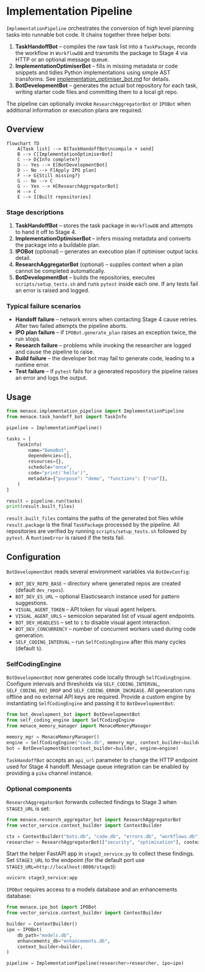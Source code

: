 # Implementation Pipeline

`ImplementationPipeline` orchestrates the conversion of high level planning tasks into runnable bot code. It chains together three helper bots:

1. **TaskHandoffBot** – compiles the raw task list into a `TaskPackage`, records the workflow in `WorkflowDB` and transmits the package to Stage 4 via HTTP or an optional message queue.
2. **ImplementationOptimiserBot** – fills in missing metadata or code snippets and tidies Python implementations using simple AST transforms. See [implementation_optimiser_bot.md](implementation_optimiser_bot.md) for details.
3. **BotDevelopmentBot** – generates the actual bot repository for each task, writing starter code files and committing them to a local git repo.

The pipeline can optionally invoke `ResearchAggregatorBot` or `IPOBot` when additional information or execution plans are required.

## Overview

```mermaid
flowchart TD
    A[Task list] --> B[TaskHandoffBot\ncompile + send]
    B --> C[ImplementationOptimiserBot]
    C --> D{Info complete?}
    D -- Yes --> E[BotDevelopmentBot]
    D -- No --> F[Apply IPO plan]
    F --> G{Still missing?}
    G -- No --> C
    G -- Yes --> H[ResearchAggregatorBot]
    H --> C
    E --> I[Built repositories]
```

### Stage descriptions

1. **TaskHandoffBot** – stores the task package in `WorkflowDB` and attempts to hand it off to Stage 4.
2. **ImplementationOptimiserBot** – infers missing metadata and converts the package into a buildable plan.
3. **IPOBot** (optional) – generates an execution plan if optimiser output lacks detail.
4. **ResearchAggregatorBot** (optional) – supplies context when a plan cannot be completed automatically.
5. **BotDevelopmentBot** – builds the repositories, executes `scripts/setup_tests.sh` and runs `pytest` inside each one. If any tests fail an error is raised and logged.

### Typical failure scenarios

- **Handoff failure** – network errors when contacting Stage 4 cause retries. After two failed attempts the pipeline aborts.
- **IPO plan failure** – if `IPOBot.generate_plan` raises an exception twice, the run stops.
- **Research failure** – problems while invoking the researcher are logged and cause the pipeline to raise.
- **Build failure** – the developer bot may fail to generate code, leading to a
  runtime error.
- **Test failure** – if `pytest` fails for a generated repository the pipeline raises an error and logs the output.

## Usage

```python
from menace.implementation_pipeline import ImplementationPipeline
from menace.task_handoff_bot import TaskInfo

pipeline = ImplementationPipeline()

tasks = [
    TaskInfo(
        name="DemoBot",
        dependencies=[],
        resources={},
        schedule="once",
        code="print('hello')",
        metadata={"purpose": "demo", "functions": ["run"]},
    )
]

result = pipeline.run(tasks)
print(result.built_files)
```

`result.built_files` contains the paths of the generated bot files while `result.package` is the final `TaskPackage` processed by the pipeline.
All repositories are verified by running `scripts/setup_tests.sh` followed by `pytest`. A ``RuntimeError`` is raised if the tests fail.

## Configuration

`BotDevelopmentBot` reads several environment variables via `BotDevConfig`:

- `BOT_DEV_REPO_BASE` – directory where generated repos are created (default `dev_repos`).
- `BOT_DEV_ES_URL` – optional Elasticsearch instance used for pattern suggestions.
- `VISUAL_AGENT_TOKEN` – API token for visual agent helpers.
- `VISUAL_AGENT_URLS` – semicolon separated list of visual agent endpoints.
- `BOT_DEV_HEADLESS` – set to `1` to disable visual agent interaction.
 - `BOT_DEV_CONCURRENCY` – number of concurrent workers used during code generation.
 - `SELF_CODING_INTERVAL` – run `SelfCodingEngine` after this many cycles (default `5`).

### SelfCodingEngine

`BotDevelopmentBot` now generates code locally through `SelfCodingEngine`.
Configure intervals and thresholds via `SELF_CODING_INTERVAL`,
`SELF_CODING_ROI_DROP` and `SELF_CODING_ERROR_INCREASE`. All generation runs
offline and no external API keys are required. Provide a custom engine by
instantiating ``SelfCodingEngine`` and passing it to ``BotDevelopmentBot``:

```python
from bot_development_bot import BotDevelopmentBot
from self_coding_engine import SelfCodingEngine
from menace_memory_manager import MenaceMemoryManager

memory_mgr = MenaceMemoryManager()
engine = SelfCodingEngine("code.db", memory_mgr, context_builder=builder)
bot = BotDevelopmentBot(context_builder=builder, engine=engine)
```

`TaskHandoffBot` accepts an `api_url` parameter to change the HTTP endpoint used for Stage 4 handoff. Message queue integration can be enabled by providing a `pika` channel instance.

### Optional components

`ResearchAggregatorBot` forwards collected findings to Stage 3 when `STAGE3_URL` is set:

```python
from menace.research_aggregator_bot import ResearchAggregatorBot
from vector_service.context_builder import ContextBuilder

ctx = ContextBuilder("bots.db", "code.db", "errors.db", "workflows.db")
researcher = ResearchAggregatorBot(["security", "optimisation"], context_builder=ctx)
```
Start the helper FastAPI app in `stage3_service.py` to collect these findings.
Set ``STAGE3_URL`` to the endpoint (for the default port use
``STAGE3_URL=http://localhost:8000/stage3``):

```bash
uvicorn stage3_service:app
```

`IPOBot` requires access to a models database and an enhancements database:

```python
from menace.ipo_bot import IPOBot
from vector_service.context_builder import ContextBuilder

builder = ContextBuilder()
ipo = IPOBot(
    db_path="models.db",
    enhancements_db="enhancements.db",
    context_builder=builder,
)

pipeline = ImplementationPipeline(researcher=researcher, ipo=ipo)
```

